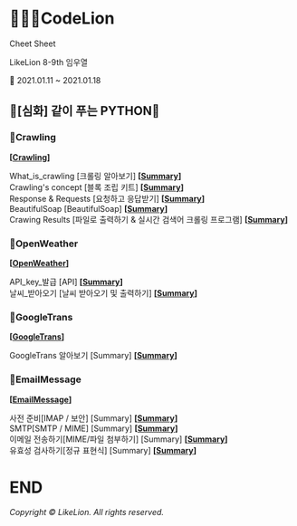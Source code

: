 # 👨🏻‍🏫CodeLion
Cheet Sheet

LikeLion 8-9th 임우열

📖 2021.01.11 ~ 2021.01.18

## 🙏[심화] 같이 푸는 PYTHON🙏

### 📌Crawling

**[[Crawling](/[심화]_같이_푸는_PYTHON/[Step1]_실시간검색어확인하기/Crawling.py)]**<br/> 

What_is_crawling [크롤링 알아보기] **[[Summary](/[심화]_같이_푸는_PYTHON/[Step1]_실시간검색어확인하기/What_is_crawling.md)]**<br/>
Crawling's concept [블록 조립 키트] **[[Summary](/[심화]_같이_푸는_PYTHON/[Step1]_실시간검색어확인하기/Crawling's_concept.md)]**<br/>
Response & Requests [요청하고 응답받기] **[[Summary](/[심화]_같이_푸는_PYTHON/[Step1]_실시간검색어확인하기/Respose&Requests.md)]**<br/>
BeautifulSoap [BeautifulSoap] **[[Summary](/[심화]_같이_푸는_PYTHON/[Step1]_실시간검색어확인하기/BeautifulSoap.md)]**<br/>
Crawing Results [파일로 출력하기 & 실시간 검색어 크롤링 프로그램] **[[Summary](/[심화]_같이_푸는_PYTHON/[Step1]_실시간검색어확인하기/Crawling_Results.md)]**<br/>

### 📌OpenWeather

**[[OpenWeather](/[심화]_같이_푸는_PYTHON/[Step2]_날씨정보받아오기/OpenWeather.py)]**<br/> 

API_key_발급 [API] **[[Summary](/[심화]_같이_푸는_PYTHON/[Step2]_날씨정보받아오기/API_key_발급.md)]**<br/>
날씨_받아오기 [날씨 받아오기 및 출력하기] **[[Summary](/[심화]_같이_푸는_PYTHON/[Step2]_날씨정보받아오기/날씨_받아오기.md)]**<br/>

### 📌GoogleTrans

**[[GoogleTrans](/[심화]_같이_푸는_PYTHON/[Step3]_번역하기/translate.py)]**<br/> 

GoogleTrans 알아보기 [Summary] **[[Summary](/[심화]_같이_푸는_PYTHON/[Step3]_번역하기/googletrans_알아보기.md)]**<br/>

### 📌EmailMessage

**[[EmailMessage](/[심화]_같이_푸는_PYTHON/[Step4]_메일_보내기/EmailMessage.py)]**<br/> 

사전 준비[IMAP / 보안] [Summary] **[[Summary](/[심화]_같이_푸는_PYTHON/[Step4]_메일_보내기/IMAP_보안.md)]**<br/>
SMTP[SMTP / MIME] [Summary] **[[Summary](/[심화]_같이_푸는_PYTHON/[Step4]_메일_보내기/SMTP.md)]**<br/>
이메일 전송하기[MIME/파일 첨부하기] [Summary] **[[Summary](/[심화]_같이_푸는_PYTHON/[Step4]_메일_보내기/이메일_전송하기.md)]**<br/>
유효성 검사하기[정규 표현식] [Summary] **[[Summary](/[심화]_같이_푸는_PYTHON/[Step4]_메일_보내기/유효성_검사하기.md)]**<br/>


# END
*Copyright © LikeLion. All rights reserved.*
